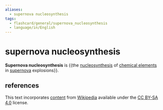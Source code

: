 ```yaml
---
aliases:
  - supernova nucleosynthesis
tags:
  - flashcard/general/supernova_nucleosynthesis
  - language/in/English
---
```


# supernova nucleosynthesis

__Supernova nucleosynthesis__ is {{the [nucleosynthesis](nucleosynthesis.md) of [chemical elements](chemical%20element.md) in [supernova](supernova.md) explosions}}. <!--SR:!2024-08-18,15,290-->

## references

This text incorporates [content](https://en.wikipedia.org/wiki/supernova_nucleosynthesis) from [Wikipedia](Wikipedia.md) available under the [CC BY-SA 4.0](https://creativecommons.org/licenses/by-sa/4.0/) license.
